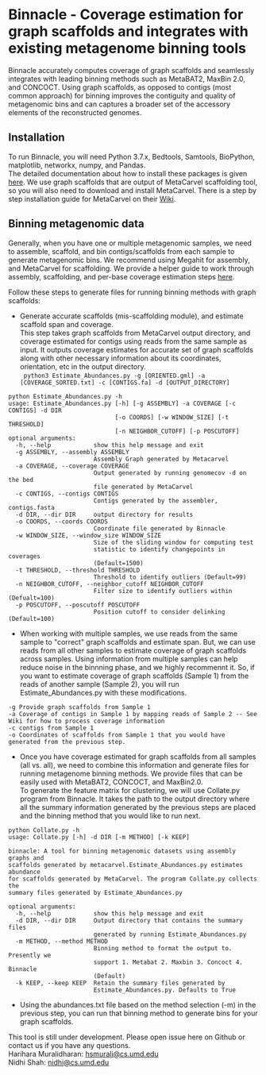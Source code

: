 # Binnacle - Coverage estimation for graph scaffolds and integrates with existing metagenome binning tools

Binnacle accurately computes coverage of graph scaffolds and seamlessly integrates with leading binning methods such as MetaBAT2, MaxBin 2.0, and CONCOCT. Using graph scaffolds, as opposed to contigs (most common approach) for binning improves the contiguity and quality of metagenomic bins and can captures a broader set of the accessory elements of the reconstructed genomes.

## Installation
To run Binnacle, you will need Python 3.7.x, Bedtools, Samtools, BioPython, matplotlib, networkx, numpy, and Pandas. <br/>
The detailed documentation about how to install these packages is given [here](https://github.com/marbl/binnacle/wiki/1.-Package-Dependencies).
We use graph scaffolds that are output of MetaCarvel scaffolding tool, so you will also need to download and install MetaCarvel. There is a step by step installation guide for MetaCarvel on their [Wiki](https://github.com/marbl/MetaCarvel/wiki). 

## Binning metagenomic data
Generally, when you have one or multiple metagenomic samples, we need to assemble, scaffold, and bin contigs/scaffolds from each sample to generate metagenomic bins. We recommend using Megahit for assembly, and MetaCarvel for scaffolding. We provide a helper guide to work through assembly, scaffolding, and per-base coverage estimation steps [here](https://github.com/marbl/binnacle/wiki/2.-Preparing-the-Data). 

Follow these steps to generate files for running binning methods with graph scaffolds:
* Generate accurate scaffolds (mis-scaffolding module), and estimate scaffold span and coverage. <br/>
  This step takes graph scaffolds from MetaCarvel output directory, and coverage estimated for contigs using reads from the same sample as input. It outputs coverage estimates for accurate set of graph scaffolds along with other necessary information about its coordinates, orientation, etc in the output directory. <br/>
``` python3 Estimate_Abundances.py -g [ORIENTED.gml] -a [COVERAGE_SORTED.txt] -c [CONTIGS.fa] -d [OUTPUT_DIRECTORY]```<br/>
```
python Estimate_Abundances.py -h
usage: Estimate_Abundances.py [-h] [-g ASSEMBLY] -a COVERAGE [-c CONTIGS] -d DIR 
                              [-o COORDS] [-w WINDOW_SIZE] [-t THRESHOLD]
                              [-n NEIGHBOR_CUTOFF] [-p POSCUTOFF]
optional arguments:
  -h, --help            show this help message and exit
  -g ASSEMBLY, --assembly ASSEMBLY
                        Assembly Graph generated by Metacarvel
  -a COVERAGE, --coverage COVERAGE
                        Output generated by running genomecov -d on the bed
                        file generated by MetaCarvel
  -c CONTIGS, --contigs CONTIGS
                        Contigs generated by the assembler, contigs.fasta
  -d DIR, --dir DIR     output directory for results
  -o COORDS, --coords COORDS
                        Coordinate file generated by Binnacle
  -w WINDOW_SIZE, --window_size WINDOW_SIZE
                        Size of the sliding window for computing test
                        statistic to identify changepoints in coverages
                        (Default=1500)
  -t THRESHOLD, --threshold THRESHOLD
                        Threshold to identify outliers (Default=99)
  -n NEIGHBOR_CUTOFF, --neighbor_cutoff NEIGHBOR_CUTOFF
                        Filter size to identify outliers within (Defualt=100)
  -p POSCUTOFF, --poscutoff POSCUTOFF
                        Position cutoff to consider delinking (Default=100)
```
* When working with multiple samples, we use reads from the same sample to "correct" graph scaffolds and estimate span. But, we can use reads from all other samples to estimate coverage of graph scaffolds across samples. Using information from multiple samples can help reduce noise in the binnning phase, and we highly recommennt it. 
So, if you want to estimate coverage of graph scaffolds (Sample 1) from the reads of another sample (Sample 2), you will run Estimate_Abundances.py with these modifications.
```
-g Provide graph scaffolds from Sample 1
-a Coverage of contigs in Sample 1 by mapping reads of Sample 2 -- See Wiki for how to process coverage information
-c contigs from Sample 1
-o Coordinates of scaffolds from Sample 1 that you would have generated from the previous step.
```
* Once you have coverage estimated for graph scaffolds from all samples (all vs. all), we need to combine this information and generate files for running metagenome binning methods. We provide files that can be easily used with MetaBAT2, CONCOCT, and MaxBin2.0. <br/>
To generate the feature matrix for clustering, we will use Collate.py program from Binnacle. It takes the path to the output directory where all the summary information generated by the previous steps are placed and the binning method that you would like to run next.
```
python Collate.py -h                        
usage: Collate.py [-h] -d DIR [-m METHOD] [-k KEEP]

binnacle: A tool for binning metagenomic datasets using assembly graphs and
scaffolds generated by metacarvel.Estimate_Abundances.py estimates abundance
for scaffolds generated by MetaCarvel. The program Collate.py collects the
summary files generated by Estimate_Abundances.py

optional arguments:
  -h, --help            show this help message and exit
  -d DIR, --dir DIR     Output directory that contains the summary files
                        generated by running Estimate_Abundances.py
  -m METHOD, --method METHOD
                        Binning method to format the output to. Presently we
                        support 1. Metabat 2. Maxbin 3. Concoct 4. Binnacle
                        (Default)
  -k KEEP, --keep KEEP  Retain the summary files generated by
                        Estimate_Abundances.py. Defaults to True 
```
* Using the abundances.txt file based on the method selection (-m) in the previous step, you can run that binning method to generate bins for your graph scaffolds.

This tool is still under development. Please open issue here on Github or contact us if you have any questions. <br/>
Harihara Muralidharan: hsmurali@cs.umd.edu<br/>
Nidhi Shah: nidhi@cs.umd.edu


